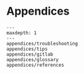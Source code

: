 # Appendices

```{toctree}
---
maxdepth: 1
---
appendices/troubleshooting
appendices/tips
appendices/gitlab
appendices/glossary
appendices/references
```
